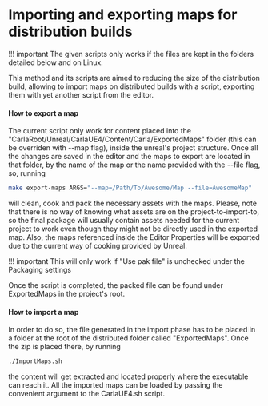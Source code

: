 <h1>Importing and exporting maps for distribution builds</h1>

!!! important
    The given scripts only works if the files are kept in the folders
    detailed below and on Linux.

This method and its scripts are aimed to reducing the size of the distribution
build, allowing to import maps on distributed builds with a script, exporting
them with yet another script from the editor.

<h4>How to export a map</h4>
The current script only work for content placed into the
"CarlaRoot/Unreal/CarlaUE4/Content/Carla/ExportedMaps" folder (this can be overriden with
--map flag), inside the unreal's project structure. Once all the changes are saved in the
editor and the maps to export are located in that folder, by the name of the map or the
name provided with the --file flag, so, running

```sh
make export-maps ARGS="--map=/Path/To/Awesome/Map --file=AwesomeMap"
```

will clean, cook and pack the necessary assets with the maps. Please, note that
there is no way of knowing what assets are on the project-to-import-to, so the
final package will usually contain assets needed for the current project to work
even though they might not be directly used in the exported map. Also, the maps
referenced inside the Editor Properties will be exported due to the current way
of cooking provided by Unreal.

!!! important
    This will only work if "Use pak file" is unchecked under the Packaging settings

Once the script is completed, the packed file can be found under ExportedMaps in
the project's root.

<h4>How to import a map</h4>
In order to do so, the file generated in the import phase has to be placed in a folder
at the root of the distributed folder called "ExportedMaps". Once the zip is placed there,
by running

```sh
./ImportMaps.sh
```

the content will get extracted and located properly where the executable can reach it. All
the imported maps can be loaded by passing the convenient argument to the CarlaUE4.sh script.